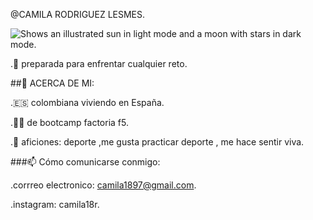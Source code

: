 @CAMILA RODRIGUEZ LESMES.

<picture>
  <source media="(prefers-color-scheme: dark)" srcset="https://user-images.githubusercontent.com/25423296/163456776-7f95b81a-f1ed-45f7-b7ab-8fa810d529fa.png">
  <source media="(prefers-color-scheme: light)" srcset="https://user-images.githubusercontent.com/25423296/163456779-a8556205-d0a5-45e2-ac17-42d089e3c3f8.png">
  <img alt="Shows an illustrated sun in light mode and a moon with stars in dark mode." src="https://user-images.githubusercontent.com/25423296/163456779-a8556205-d0a5-45e2-ac17-42d089e3c3f8.png">
</picture>

.🧠 preparada para enfrentar cualquier reto.

##🚀 ACERCA DE MI:

.🇪🇸 colombiana viviendo en España.


.👩‍🎓 de bootcamp factoria f5. 

.💞 aficiones: deporte ,me gusta practicar deporte , me hace sentir viva.

###📫 Cómo comunicarse conmigo:

.corrreo electronico: camila1897@gmail.com.

.instagram: camila18r.
